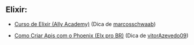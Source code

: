 ## Elixir:

- [Curso de Elixir (Ally Academy)](https://www.youtube.com/watch?v=GXlyLSVDkhI&list=PLydk1OOOmzo8VBeU334j4R4WvSByRNpXR) (Dica de [marcosschwaab](https://github.com/Marcosschwaab))

- [Como Criar Apis com o Phoenix (Elx pro BR)]([https://www.youtube.com/watch?v=GXlyLSVDkhI&list=PLydk1OOOmzo8VBeU334j4R4WvSByRNpXR](https://www.youtube.com/watch?v=LYIuzVBlN7o)) (Dica de [vitorAzevedo09](https://github.com/vitorAzevedo09))
